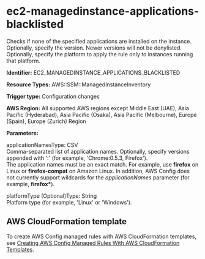 # ec2\-managedinstance\-applications\-blacklisted<a name="ec2-managedinstance-applications-blacklisted"></a>

Checks if none of the specified applications are installed on the instance\. Optionally, specify the version\. Newer versions will not be denylisted\. Optionally, specify the platform to apply the rule only to instances running that platform\. 

**Identifier:** EC2\_MANAGEDINSTANCE\_APPLICATIONS\_BLACKLISTED

**Resource Types:** AWS::SSM::ManagedInstanceInventory

**Trigger type:** Configuration changes

**AWS Region:** All supported AWS regions except Middle East \(UAE\), Asia Pacific \(Hyderabad\), Asia Pacific \(Osaka\), Asia Pacific \(Melbourne\), Europe \(Spain\), Europe \(Zurich\) Region

**Parameters:**

applicationNamesType: CSV  
Comma\-separated list of application names\. Optionally, specify versions appended with ':' \(for example, 'Chrome:0\.5\.3, Firefox'\)\.  
The application names must be an exact match\. For example, use **firefox** on Linux or **firefox\-compat** on Amazon Linux\. In addition, AWS Config does not currently support wildcards for the *applicationNames* parameter \(for example, **firefox\***\)\.

platformType \(Optional\)Type: String  
Platform type \(for example, 'Linux' or 'Windows'\)\.

## AWS CloudFormation template<a name="w2aac12c33c15b9d209c17"></a>

To create AWS Config managed rules with AWS CloudFormation templates, see [Creating AWS Config Managed Rules With AWS CloudFormation Templates](aws-config-managed-rules-cloudformation-templates.md)\.